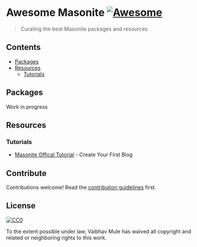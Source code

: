 # Awesome Masonite [![Awesome](https://awesome.re/badge.svg)](https://awesome.re)

> Curating the best Masonite packages and resources


## Contents

- [Packages](#packages)
- [Resources](#resources)
    - [Tutorials](#tutorials)


## Packages

Work in progress

## Resources

### Tutorials

- [Masonite Offical Tutorial](https://docs.masoniteproject.com/creating-your-first-blog/introduction) - Create Your First Blog


## Contribute

Contributions welcome! Read the [contribution guidelines](CONTRIBUTING.md) first.


## License

[![CC0](http://mirrors.creativecommons.org/presskit/buttons/88x31/svg/cc-zero.svg)](http://creativecommons.org/publicdomain/zero/1.0)

To the extent possible under law, Vaibhav Mule has waived all copyright and
related or neighboring rights to this work.
